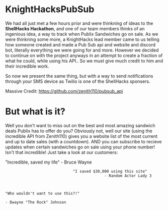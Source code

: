 # KnightHacksPubSub
We had all just met a few hours prior and were thinkning of ideas to the **ShellHacks Hackathon**, and one of our team members thinks of an ingenious idea, a way to track when Publix Sandwiches go on sale. As we were thinkning some more, a KnightHacks lead member came to us telling how someone created and made a Pub Sub api and website and discord bot, literally everything we were going for and more. However we decided to continue on with the project anyways in an attempt to create a fraction of what he could, while using his API.. So we must give much credit to him and their incredible work.

So now we present the same thing, but with a way to send notifications through your SMS device as Twilio is one of the ShellHacks sponsers.

Massive Credit:
https://github.com/zenith110/pubsub_api


# But what is it?
Well you don't want to miss out on the best and most amazing sandwich deals Publix has to offer do you? Obviously not, well our site (using the incredible API from Zenith110) gives you a website list of the most current and up to date sales (with a countdown). AND you can subscribe to recieve updates when certain sandwiches go on sale using your phone number! Isn't that incredible!
Just take a look at our customers:

"Incredible, saved my life"
          - Bruce Wayne
          
          
                                  "I saved $30,000 using this site"
                                                - Random Actor Lady 3
                                                  
                                                  
                                                                                                  "Who wouldn't want to use this?!"
                                                                                             - Dwayne "The Rock" Johnson
